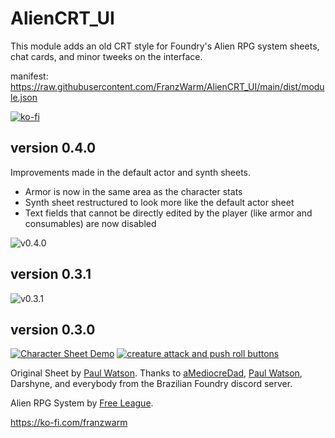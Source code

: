 # AlienCRT_UI

This module adds an old CRT style for Foundry's Alien RPG system sheets, chat cards, and minor tweeks on the interface.

manifest: https://raw.githubusercontent.com/FranzWarm/AlienCRT_UI/main/dist/module.json


[![ko-fi](https://ko-fi.com/img/githubbutton_sm.svg)](https://ko-fi.com/C0C727AON)


## version 0.4.0
Improvements made in the default actor and synth sheets.
- Armor is now in the same area as the character stats
- Synth sheet restructured to look more like the default actor sheet
- Text fields that cannot be directly edited by the player (like armor and consumables) are now disabled

![v0.4.0](https://user-images.githubusercontent.com/80177177/111384397-3652c380-8688-11eb-9847-76db18bbbaf3.png)



## version 0.3.1

![v0.3.1](https://user-images.githubusercontent.com/80177177/111000505-eb237280-8360-11eb-9b30-aea0fbf73db7.png)



## version 0.3.0

[![Character Sheet Demo](https://user-images.githubusercontent.com/80177177/111000457-db0b9300-8360-11eb-971f-197d15276c80.jpg)](https://www.youtube.com/watch?v=PRKb6gNFzmY) [![creature attack and push roll buttons](https://user-images.githubusercontent.com/80177177/111000762-67b65100-8361-11eb-9679-fb90dd1598a7.jpg)](https://www.youtube.com/watch?v=RrLbk72iUk0)



Original Sheet by [Paul Watson](https://github.com/pwatson100/).
Thanks to [aMediocreDad](https://github.com/aMediocreDad), [Paul Watson](https://github.com/pwatson100/), Darshyne, and everybody from the Brazilian Foundry discord server.

Alien RPG System by [Free League](https://frialigan.se/en/games/alien/).

https://ko-fi.com/franzwarm





